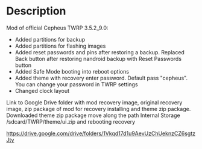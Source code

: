 # Description

Mod of official Cepheus TWRP 3.5.2_9.0:

- Added partitions for backup
- Added partitions for flashing images
- Added reset passwords and pins after restoring a backup. Replaced Back button after restoring nandroid backup with Reset Passwords button
- Added Safe Mode booting into reboot options
- Added theme with recovery enter password. Default pass "cepheus". You can change your password in TWRP settings
- Changed clock layout

Link to Google Drive folder with mod recovery image, original recovery image, zip package of mod for recovery installing and theme zip package.
Downloaded theme zip package move along the path Internal Storage /sdcard/TWRP/theme/ui.zip and rebooting recovery

https://drive.google.com/drive/folders/1Vkqd17d1u9AevUzChUeknzCZ6sgtzJty
